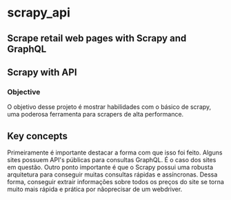 # scrapy_api
Scrape retail web pages with Scrapy and GraphQL
---
## Scrapy with API

### Objective
O objetivo desse projeto é mostrar habilidades com o básico de scrapy, uma poderosa ferramenta para scrapers de alta performance. 

## Key concepts
Primeiramente é importante destacar a forma com que isso foi feito. 
Alguns sites possuem API's públicas para consultas GraphQL. É o caso dos sites em questão. 
Outro ponto importante é que o Scrapy possui uma robusta arquitetura para conseguir muitas consultas rápidas e assíncronas. 
Dessa forma, conseguir extrair informações sobre todos os preços do site se torna muito mais rápida e prática por nãoprecisar de um webdriver. 
